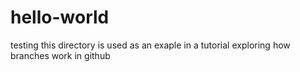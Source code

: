 # hello-world
testing
this directory is used as an exaple in a tutorial
exploring how branches work in github
